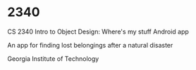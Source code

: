 # 2340
CS 2340 Intro to Object Design: Where's my stuff Android app

An app for finding lost belongings after a natural disaster

Georgia Institute of Technology
